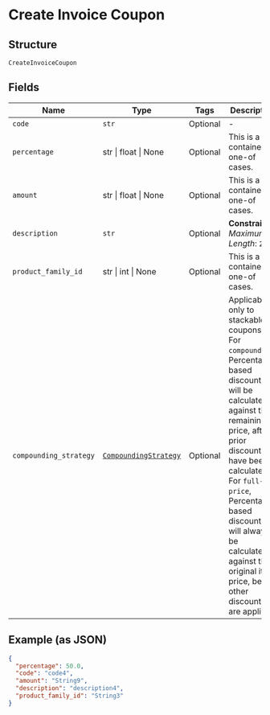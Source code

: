 
# Create Invoice Coupon

## Structure

`CreateInvoiceCoupon`

## Fields

| Name | Type | Tags | Description |
|  --- | --- | --- | --- |
| `code` | `str` | Optional | - |
| `percentage` | str \| float \| None | Optional | This is a container for one-of cases. |
| `amount` | str \| float \| None | Optional | This is a container for one-of cases. |
| `description` | `str` | Optional | **Constraints**: *Maximum Length*: `255` |
| `product_family_id` | str \| int \| None | Optional | This is a container for one-of cases. |
| `compounding_strategy` | [`CompoundingStrategy`](../../doc/models/compounding-strategy.md) | Optional | Applicable only to stackable coupons. For `compound`, Percentage-based discounts will be calculated against the remaining price, after prior discounts have been calculated. For `full-price`, Percentage-based discounts will always be calculated against the original item price, before other discounts are applied. |

## Example (as JSON)

```json
{
  "percentage": 50.0,
  "code": "code4",
  "amount": "String9",
  "description": "description4",
  "product_family_id": "String3"
}
```

